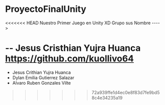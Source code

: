 # ProyectoFinalUnity
<<<<<<< HEAD
 Nuestro Primer Juego en Unity XD
 Grupo sus Nombre ---->

 -- Jesus Cristhian Yujra Huanca https://github.com/kuollivo64
=======
 * Jesus Crithian Yujra Huanca
 * Dylan Emilia Gutierrez Salazar
 * Alvaro Ruben Gonzales Vilte
>>>>>>> 72a939ffe1d4ec0e8f83d7fe9bd58c4e34235a19
